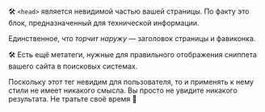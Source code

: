 
🛠 `<head>` является невидимой частью вашей страницы. По факту это блок, предназначенный для технической информации.

Единственное, что _торчит наружу_ — заголовок страницы и фавиконка.

🛠 Есть ещё метатеги, нужные для правильного отображения сниппета вашего сайта в поисковых системах.

Поскольку этот тег невидим для пользователя, то и применять к нему стили не имеет никакого смысла. Вы просто не увидите никакого результата. Не тратьте своё время 🙂
